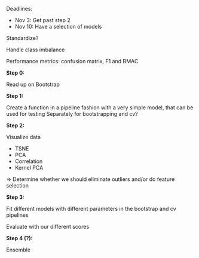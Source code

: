 
Deadlines:
* Nov 3: Get past step 2
* Nov 10: Have a selection of models

Standardize?

Handle class imbalance

Performance metrics: confusion matrix, F1 and BMAC

**Step 0:**

Read up on Bootstrap


**Step 1:**

Create a function in a pipeline fashion with a very simple model, that can be used for testing
    Separately for bootstrapping and cv?


**Step 2:**

Visualize data
* TSNE
* PCA
* Correlation
* Kernel PCA

=> Determine whether we should eliminate outliers and/or do feature selection
 
 
**Step 3:**

Fit different models with different parameters in the bootstrap and cv pipelines

Evaluate with our different scores


**Step 4 (?):**

Ensemble


  
